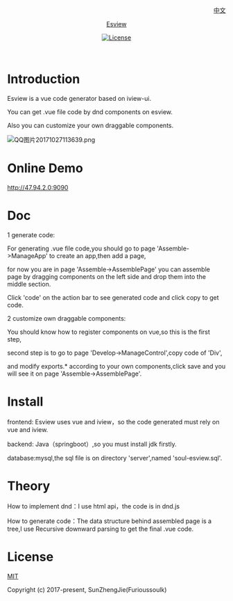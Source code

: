 <p align="right">
  <a href="https://github.com/furioussoul/soul-esview/blob/master/ui/README-ch.md">中文</a>
</p>  
<p align="center"><a href="#">Esview</p>
  


<p align="center">
  <a href="https://www.npmjs.com/package/esview"><img src="https://img.shields.io/npm/l/esview.svg" alt="License"></a>
   <br>
</p>
  
  
# Introduction
Esview is a vue code generator based on iview-ui.  

You can get .vue file code by dnd components on esview.

Also you can customize your own draggable components. 

![QQ图片20171027113639.png](http://chuantu.biz/t6/121/1509463255x2890191685.gif)

# Online Demo

http://47.94.2.0:9090  

# Doc
1 generate code:

For generating .vue file code,you should go to page 'Assemble->ManageApp' to create an app,then add a page,

for now you are in page 'Assemble->AssemblePage' you can assemble page by dragging components on the left side and drop them into the middle section.  

Click 'code' on the action bar to see generated code and click copy to get code.    

2 customize own draggable components:  

You should know how to register components on vue,so this is the first step,  

second step is to go to page 'Develop->ManageControl',copy code of 'Div',    

and modify exports.* according to your own components,click save and you will see it on page 'Assemble->AssemblePage'.


# Install  
frontend: Esview uses vue and iview，so the code generated must rely on vue and iview.  

backend: Java（springboot）,so you must install jdk firstly.

database:mysql,the sql file is on directory 'server',named 'soul-esview.sql'.

# Theory
How to implement dnd：I use html api，the code is in dnd.js

How to generate code：The data structure behind assembled page is a tree,I use Recursive downward parsing to get the final .vue code.  

# License
[MIT](https://opensource.org/licenses/MIT)

Copyright (c) 2017-present,  SunZhengJie(Furioussoulk)
